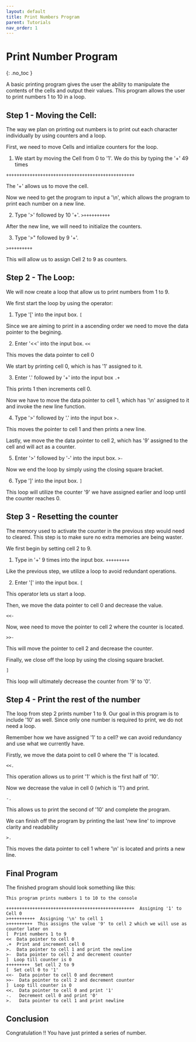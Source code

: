 ```yaml
---
layout: default
title: Print Numbers Program
parent: Tutorials
nav_order: 1
---
```


# Print Number Program
{: .no_toc }

A basic printing program gives the user the ability to manipulate the contents of the cells and output their values. This program allows the user to print numbers 1 to 10 in a loop.

## Step 1 - Moving the Cell:
The way we plan on printing out numbers is to print out each character individually by using counters and a loop.

First, we need to move Cells and intialize counters for the loop.

1. We start by moving the Cell from 0 to '1'. We do this by typing the '+' 49 times

`+++++++++++++++++++++++++++++++++++++++++++++++++`

The '+' allows us to move the cell. 

Now we need to get the program to input a '\n', which allows the program to print each number on a new line.

2. Type '>' followed by 10 '+'.
`>++++++++++`  

After the new line, we will need to initialize the counters. 

3. Type '>" followed by 9 '+'.

`>+++++++++`

This will allow us to assign Cell 2 to 9 as counters.



## Step 2 - The Loop:
We will now create a loop that allow us to print numbers from 1 to 9.

We first start the loop by using the operator:

1. Type '[' into the input box.
`[`

Since we are aiming to print in a ascending order we need to move the data pointer to the begining.

2. Enter '<<' into the input box.
`<<`

This moves the data pointer to cell 0

We start by printing cell 0, which is has '1' assigned to it.

3. Enter '.' followed by '+' into the input box
`.+`

This prints 1 then increments cell 0.

Now we have to move the data pointer to cell 1, which has '\n' assigned to it and invoke the new line function. 

4. Type '>' followed by '.' into the input box
`>.`

This moves the pointer to cell 1 and then prints a new line.

Lastly, we move the the data pointer to cell 2, which has '9' assigned to the cell and will act as a counter.

5. Enter '>' followed by '-' into the input box.
`>-`

Now we end the loop by simply using the closing square bracket.

6. Type ']' into the input box.
`]`

This loop will utilize the counter '9' we have assigned earlier and loop until the counter reaches 0.


## Step 3 - Resetting the counter
The memory used to activate the counter in the previous step would need to cleared. This step is to make sure no extra memories are being waster.

We first begin by setting cell 2 to 9.

1. Type in '+' 9 times into the input box.
`+++++++++`

Like the previous step, we utilize a loop to avoid redundant operations.

2. Enter '[' into the input box.
`[`

This operator lets us start a loop.

Then, we move the data pointer to cell 0 and decrease the value. 


`<<-`

Now, wee need to move the pointer to cell 2 where the counter is located. 

`>>-`

This will move the pointer to cell 2 and decrease the counter.

Finally, we close off the loop by using the closing square bracket.

`]`

This loop will ultimately decrease the counter from '9' to '0'.

## Step 4 - Print the rest of the number
The loop from step 2 prints number 1 to 9. Our goal in this program is to include '10' as well. Since only one number is required to print, we do not need a loop.

Remember how we have assigned '1' to a cell? we can avoid redundancy and use what we currently have.

Firstly, we move the data point to cell 0 where the '1' is located.

`<<.`

This operation allows us to print '1' which is the first half of '10'.

Now we decrease the value in cell 0 (which is '1') and print.

`-.`

This allows us to print the second of '10' and complete the program. 

We can finish off the program by printing the last 'new line' to improve clarity and readability

`>.`

This moves the data pointer to cell 1 where '\n' is located and prints a new line.

## Final Program
The finished program should look something like this:
```
This program prints numbers 1 to 10 to the console

+++++++++++++++++++++++++++++++++++++++++++++++++  Assigning '1' to Cell 0
>++++++++++  Assigning '\n' to cell 1
>+++++++++  This assigns the value '9' to cell 2 which we will use as counter later on
[  Print numbers 1 to 9
<<  Data pointer to cell 0
.+  Print and increment cell 0
>.  Data pointer to cell 1 and print the newline
>-  Data pointer to cell 2 and decrement counter
]  Loop till counter is 0
+++++++++  Set cell 2 to 9
[  Set cell 0 to '1'
<<-  Data pointer to cell 0 and decrement
>>-  Data pointer to cell 2 and decrement counter
]  Loop till counter is 0
<<.  Data pointer to cell 0 and print '1'
-.   Decrement cell 0 and print '0'
>.   Data pointer to cell 1 and print newline
```

## Conclusion
Congratulation !! You have just printed a series of number.
